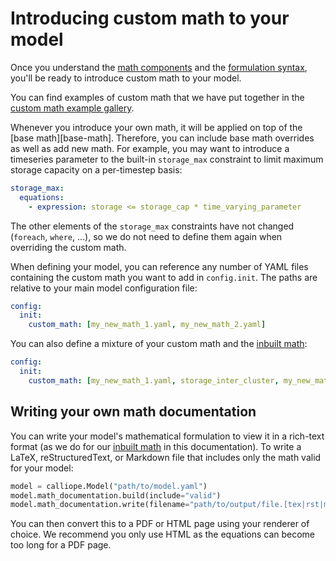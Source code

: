 # Introducing custom math to your model

Once you understand the [math components](components.md) and the [formulation syntax](syntax.md), you'll be ready to introduce custom math to your model.

You can find examples of custom math that we have put together in the [custom math example gallery](examples/index.md).

Whenever you introduce your own math, it will be applied on top of the [base math][base-math].
Therefore, you can include base math overrides as well as add new math.
For example, you may want to introduce a timeseries parameter to the built-in `storage_max` constraint to limit maximum storage capacity on a per-timestep basis:

```yaml
storage_max:
  equations:
    - expression: storage <= storage_cap * time_varying_parameter
```

The other elements of the `storage_max` constraints have not changed (`foreach`, `where`, ...), so we do not need to define them again when overriding the custom math.

When defining your model, you can reference any number of YAML files containing the custom math you want to add in `config.init`. The paths are relative to your main model configuration file:

```yaml
config:
  init:
    custom_math: [my_new_math_1.yaml, my_new_math_2.yaml]
```

You can also define a mixture of your custom math and the [inbuilt math](../math/index.md):

```yaml
config:
  init:
    custom_math: [my_new_math_1.yaml, storage_inter_cluster, my_new_math_2.md]
```

## Writing your own math documentation

You can write your model's mathematical formulation to view it in a rich-text format (as we do for our [inbuilt math](../math/index.md) in this documentation).
To write a LaTeX, reStructuredText, or Markdown file that includes only the math valid for your model:

```python
model = calliope.Model("path/to/model.yaml")
model.math_documentation.build(include="valid")
model.math_documentation.write(filename="path/to/output/file.[tex|rst|md]")
```

You can then convert this to a PDF or HTML page using your renderer of choice.
We recommend you only use HTML as the equations can become too long for a PDF page.
